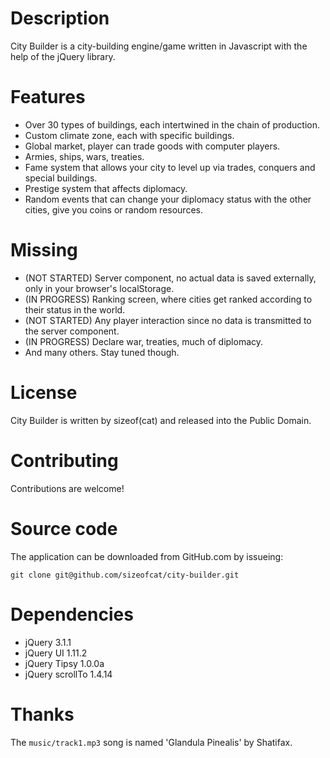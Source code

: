 Description
===========

City Builder is a city-building engine/game written in Javascript with the help of the jQuery library.

Features
========

- Over 30 types of buildings, each intertwined in the chain of production.
- Custom climate zone, each with specific buildings.
- Global market, player can trade goods with computer players.
- Armies, ships, wars, treaties.
- Fame system that allows your city to level up via trades, conquers and special buildings.
- Prestige system that affects diplomacy.
- Random events that can change your diplomacy status with the other cities, give you coins or
random resources.

Missing
=======

- (NOT STARTED) Server component, no actual data is saved externally, only in your browser's localStorage.
- (IN PROGRESS) Ranking screen, where cities get ranked according to their status in the world.
- (NOT STARTED) Any player interaction since no data is transmitted to the server component.
- (IN PROGRESS) Declare war, treaties, much of diplomacy.
- And many others. Stay tuned though.

License
=======

City Builder is written by sizeof(cat) <sizeofcat AT riseup DOT net> and released into the Public Domain.

Contributing
============

Contributions are welcome!

Source code
===========

The application can be downloaded from GitHub.com by issueing:

`git clone git@github.com/sizeofcat/city-builder.git`

Dependencies
============

- jQuery 3.1.1
- jQuery UI 1.11.2
- jQuery Tipsy 1.0.0a
- jQuery scrollTo 1.4.14

Thanks
======

The `music/track1.mp3` song is named 'Glandula Pinealis' by Shatifax.